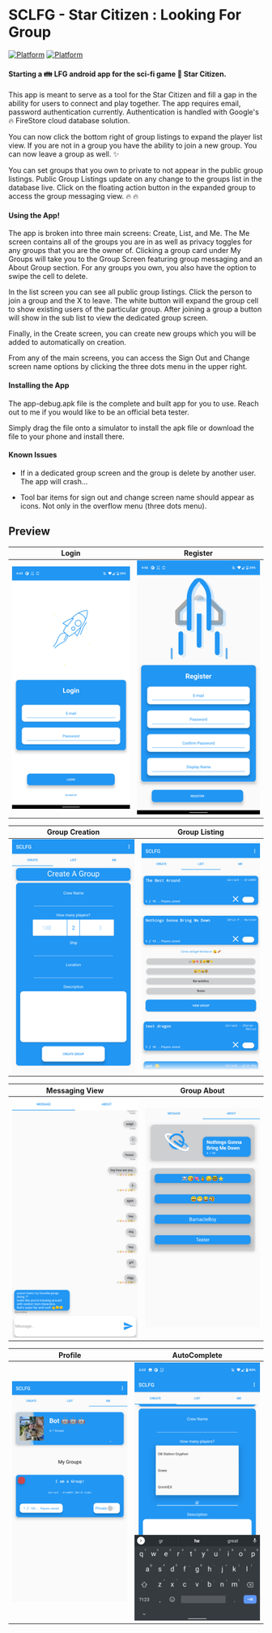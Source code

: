 # SCLFG - Star Citizen : Looking For Group

[![Platform](https://img.shields.io/badge/Platform-Android-brightgreen.svg)](#) [![Platform](https://img.shields.io/badge/Language-Kotlin-yellowgreen.svg)](#)

#### Starting a :family: LFG android app for the sci-fi game :star2: Star Citizen.

This app is meant to serve as a tool for the Star Citizen and fill a gap in the ability for users to connect and play together. The app requires email, password authentication currently. Authentication is handled with Google's :fire: FireStore cloud database solution.

You can now click the bottom right of group listings to expand the player list view. If you are not in a group you have the ability to join a new group. You can now leave a group as well. :sparkles:

You can set groups that you own to private to not appear in the public group listings. Public Group Listings update on any change to the groups list in the database live. Click on the floating action button in the expanded group to access the group messaging view. :fire: :fire:

#### Using the App!

The app is broken into three main screens: Create, List, and Me. The Me screen contains all of the groups you are in as well as privacy toggles for any groups that you are the owner of. Clicking a group card under My Groups will take you to the Group Screen featuring group messaging and an About Group section. For any groups you own, you also have the option to swipe the cell to delete. 

In the list screen you can see all public group listings. Click the person to join a group and the X to leave. The white button will expand the group cell to show existing users of the particular group. After joining a group a button will show in the sub list to view the dedicated group screen. 

Finally, in the Create screen, you can create new groups which you will be added to automatically on creation.

From any of the main screens, you can access the Sign Out and Change screen name options by clicking the three dots menu in the upper right. 

#### Installing the App
The app-debug.apk file is the complete and built app for you to use. Reach out to me if you would like to be an official beta tester. 

Simply drag the file onto a simulator to install the apk file or download the file to your phone and install there.

#### Known Issues

- If in a dedicated group screen and the group is delete by another user. The app will crash...

- Tool bar items for sign out and change screen name should appear as icons. Not only in the overflow menu (three dots menu).


## Preview

|                                       Login                                        |                                       Register                                        |
| :--------------------------------------------------------------------------------: | :-----------------------------------------------------------------------------------: |
| <img src="https://github.com/Cougargriff/SCLFG/blob/master/.images/lfgLogin.png" > | <img src="https://github.com/Cougargriff/SCLFG/blob/master/.images/lfgRegister.png" > |

|                                   Group Creation                                    |                                   Group Listing                                   |
| :---------------------------------------------------------------------------------: | :-------------------------------------------------------------------------------: |
| <img src="https://github.com/Cougargriff/SCLFG/blob/master/.images/lfgSearch.png" > | <img src="https://github.com/Cougargriff/SCLFG/blob/master/.images/lfgList.png" > |

|                                     Messaging View                                     |                                    Group About                                     |
| :------------------------------------------------------------------------------------: | :--------------------------------------------------------------------------------: |
| <img src="https://github.com/Cougargriff/SCLFG/blob/master/.images/lfgMessaging.png" > | <img src="https://github.com/Cougargriff/SCLFG/blob/master/.images/lfgAbout.png" > |

|                                       Profile                                        |                                       AutoComplete                                        |
| :----------------------------------------------------------------------------------: | :---------------------------------------------------------------------------------------: |
| <img src="https://github.com/Cougargriff/SCLFG/blob/master/.images/lfgProfile.png" > | <img src="https://github.com/Cougargriff/SCLFG/blob/master/.images/lfgAutoComplete.png" > |

